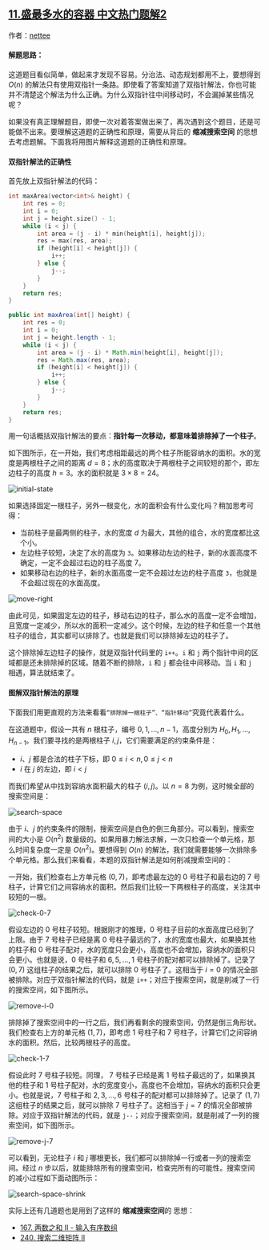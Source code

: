 ## [11.盛最多水的容器 中文热门题解2](https://leetcode.cn/problems/container-with-most-water/solutions/100000/on-shuang-zhi-zhen-jie-fa-li-jie-zheng-que-xing-tu)

作者：[nettee](https://leetcode.cn/u/nettee)

#### 解题思路：
这道题目看似简单，做起来才发现不容易。分治法、动态规划都用不上，要想得到 $O(n)$ 的解法只有使用双指针一条路。即使看了答案知道了双指针解法，你也可能并不清楚这个解法为什么正确。为什么双指针往中间移动时，不会漏掉某些情况呢？

如果没有真正理解题目，即使一次对着答案做出来了，再次遇到这个题目，还是可能做不出来。要理解这道题的正确性和原理，需要从背后的 **缩减搜索空间** 的思想去考虑题解。下面我将用图片解释这道题的正确性和原理。

#### 双指针解法的正确性

首先放上双指针解法的代码：

```C++ []
int maxArea(vector<int>& height) {
    int res = 0;
    int i = 0;
    int j = height.size() - 1;
    while (i < j) {
        int area = (j - i) * min(height[i], height[j]);
        res = max(res, area);
        if (height[i] < height[j]) {
            i++;
        } else {
            j--;
        }
    }
    return res;
}
```

```Java []
public int maxArea(int[] height) {
    int res = 0;
    int i = 0;
    int j = height.length - 1;
    while (i < j) {
        int area = (j - i) * Math.min(height[i], height[j]);
        res = Math.max(res, area);
        if (height[i] < height[j]) {
            i++;
        } else {
            j--;
        }
    }
    return res;
}
```

用一句话概括双指针解法的要点：**指针每一次移动，都意味着排除掉了一个柱子**。

如下图所示，在一开始，我们考虑相距最远的两个柱子所能容纳水的面积。水的宽度是两根柱子之间的距离 $d = 8$；水的高度取决于两根柱子之间较短的那个，即左边柱子的高度 $h = 3$。水的面积就是 $3 \times 8 = 24$。

![initial-state](https://pic.leetcode-cn.com/9341a245384b77afda31ed8b4040d7a382be107a2d22c0e1fc2652a21707cf8c.jpg)

如果选择固定一根柱子，另外一根变化，水的面积会有什么变化吗？稍加思考可得：

+ 当前柱子是最两侧的柱子，水的宽度 $d$ 为最大，其他的组合，水的宽度都比这个小。
+ 左边柱子较短，决定了水的高度为 `3`。如果移动左边的柱子，新的水面高度不确定，一定不会超过右边的柱子高度 7。
+ 如果移动右边的柱子，新的水面高度一定不会超过左边的柱子高度 `3`，也就是不会超过现在的水面高度。

![move-right](https://pic.leetcode-cn.com/2bce7d990e22f03d74cc1c566023f18f6f739a559d14b01cee154b67b2ae781b.jpg)

由此可见，如果固定左边的柱子，移动右边的柱子，那么水的高度一定不会增加，且宽度一定减少，所以水的面积一定减少。这个时候，左边的柱子和任意一个其他柱子的组合，其实都可以排除了。也就是我们可以排除掉左边的柱子了。

这个排除掉左边柱子的操作，就是双指针代码里的 `i++`。`i` 和 `j` 两个指针中间的区域都是还未排除掉的区域。随着不断的排除，`i` 和 `j` 都会往中间移动。当 `i` 和 `j` 相遇，算法就结束了。

#### 图解双指针解法的原理

下面我们用更直观的方法来看看`“排除掉一根柱子”、“指针移动”`究竟代表着什么。 

在这道题中，假设一共有 $n$ 根柱子，编号 $0, 1, \dots, n-1$，高度分别为 $H_0, H_1, \dots, H_{n-1}$。我们要寻找的是两根柱子 $i, j$，它们需要满足的约束条件是：

+ $i$、$j$ 都是合法的柱子下标，即 $0 \le i < n, 0 \le j < n$
+ $i$ 在 $j$ 的左边，即 $i < j$

而我们希望从中找到容纳水面积最大的柱子 $(i, j)$。以 $n = 8$ 为例，这时候全部的搜索空间是：

![search-space](https://pic.leetcode-cn.com/bbca2fea8e093fef61ecfe822e2668646a24f8bbc7a7a8f10eb0428ead6b1893.jpg)

由于 $i$、$j$ 的约束条件的限制，搜索空间是白色的倒三角部分。可以看到，搜索空间的大小是 $O(n^2)$ 数量级的。如果用暴力解法求解，一次只检查一个单元格，那么时间复杂度一定是 $O(n^2)$。要想得到 $O(n)$ 的解法，我们就需要能够一次排除多个单元格。那么我们来看看，本题的双指针解法是如何削减搜索空间的：

一开始，我们检查右上方单元格 $(0, 7)$，即考虑最左边的 $0$ 号柱子和最右边的 $7$ 号柱子，计算它们之间容纳水的面积。然后我们比较一下两根柱子的高度，关注其中较短的一根。

![check-0-7](https://pic.leetcode-cn.com/6237e665691939c321d2e0362b46af86c65a26f2da358ee441a96a4928270597.jpg)

假设左边的 $0$ 号柱子较短。根据刚才的推理，$0$ 号柱子目前的水面高度已经到了上限。由于 $7$ 号柱子已经是离 $0$ 号柱子最远的了，水的宽度也最大，如果换其他的柱子和 $0$ 号柱子配对，水的宽度只会更小，高度也不会增加，容纳水的面积只会更小。也就是说，$0$ 号柱子和 $6, 5, \dots, 1$ 号柱子的配对都可以排除掉了。记录了 $(0, 7)$ 这组柱子的结果之后，就可以排除 $0$ 号柱子了。这相当于 $i=0$ 的情况全部被排除。对应于双指针解法的代码，就是 `i++`；对应于搜索空间，就是削减了一行的搜索空间，如下图所示。

![remove-i-0](https://pic.leetcode-cn.com/6196f179edd049fd38dcbc2a6301c055d83f253863777d7e76d5061fe35abab0.jpg)

排除掉了搜索空间中的一行之后，我们再看剩余的搜索空间，仍然是倒三角形状。我们检查右上方的单元格 $(1, 7)$，即考虑 $1$ 号柱子和 $7$ 号柱子，计算它们之间容纳水的面积。然后，比较两根柱子的高度。

![check-1-7](https://pic.leetcode-cn.com/ca441e528ec9ece8f38f7c213633e3d871da8e8c3083740ce06723c97329c02f.jpg)

假设此时 $7$ 号柱子较短。同理， $7$ 号柱子已经是离 $1$ 号柱子最远的了，如果换其他的柱子和 $1$ 号柱子配对，水的宽度变小，高度也不会增加，容纳水的面积只会更小。也就是说，$7$ 号柱子和 $2, 3, \dots, 6$ 号柱子的配对都可以排除掉了。记录了 $(1, 7)$ 这组柱子的结果之后，就可以排除 $7$ 号柱子了。这相当于 $j=7$ 的情况全部被排除。对应于双指针解法的代码，就是 `j--`；对应于搜索空间，就是削减了一列的搜索空间，如下图所示。

![remove-j-7](https://pic.leetcode-cn.com/5dad5576ae8bf50f0288eb690f8bade47967b1cc6754175db777369aac8a6c11.jpg)

可以看到，无论柱子 $i$ 和 $j$ 哪根更长，我们都可以排除掉一行或者一列的搜索空间。经过 $n$ 步以后，就能排除所有的搜索空间，检查完所有的可能性。搜索空间的减小过程如下面动图所示：

![search-space-shrink](https://pic.leetcode-cn.com/48fa92510ccbc963d7e49da6a2d7302ebf42233345522a42df435df18bc42fa4.gif)

实际上还有几道题也是用到了这样的 **缩减搜索空间**的 思想：

+ [167. 两数之和 II - 输入有序数组](https://leetcode-cn.com/problems/two-sum-ii-input-array-is-sorted/)
+ [240. 搜索二维矩阵 II](https://leetcode-cn.com/problems/search-a-2d-matrix-ii/)